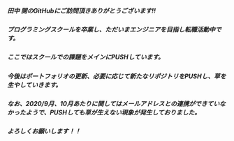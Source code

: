 ##### 田中 開のGitHubにご訪問頂きありがとうございます!!
##### プログラミングスクールを卒業し、ただいまエンジニアを目指し転職活動中です。
##### ここではスクールでの課題をメインにPUSHしています。
##### 今後はポートフォリオの更新、必要に応じて新たなリポジトリをPUSHし、草を生やしていきます。
##### なお、2020/9月、10月あたりに関してはメールアドレスとの連携ができていなかったようで、PUSHしても草が生えない現象が発生しておりました。
##### よろしくお願いします！！



